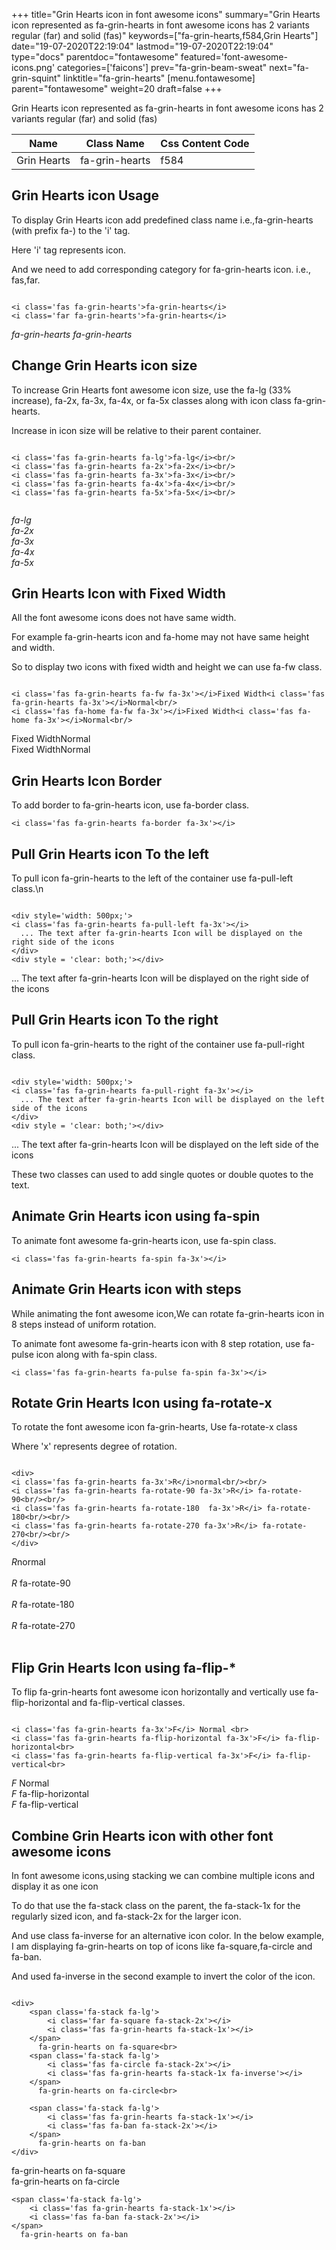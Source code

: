 +++
title="Grin Hearts icon in font awesome icons"
summary="Grin Hearts icon represented as fa-grin-hearts in font awesome icons has 2 variants regular (far) and solid (fas)"
keywords=["fa-grin-hearts,f584,Grin Hearts"]
date="19-07-2020T22:19:04"
lastmod="19-07-2020T22:19:04"
type="docs"
parentdoc="fontawesome"
featured='font-awesome-icons.png'
categories=['faicons']
prev="fa-grin-beam-sweat"
next="fa-grin-squint"
linktitle="fa-grin-hearts"
[menu.fontawesome]
parent="fontawesome"
weight=20
draft=false
+++


Grin Hearts icon represented as fa-grin-hearts in font awesome icons has 2 variants regular (far) and solid (fas)

<div class='table-responsive'><table class='table'><thead><tr><th>Name</th><th>Class Name</th><th>Css Content Code</th></tr></thead><tbody><tr><td>Grin Hearts</td><td>fa-grin-hearts</td><td>f584</td></tr></tbody></table></div>



## Grin Hearts icon Usage

To display Grin Hearts icon add predefined class name i.e.,fa-grin-hearts (with prefix fa-) to the 'i' tag.

Here 'i' tag represents icon.

And we need to add corresponding category for fa-grin-hearts icon. i.e., fas,far.


```

<i class='fas fa-grin-hearts'>fa-grin-hearts</i>
<i class='far fa-grin-hearts'>fa-grin-hearts</i>
```

<i class='fas fa-grin-hearts'>fa-grin-hearts</i>
<i class='far fa-grin-hearts'>fa-grin-hearts</i>




## Change Grin Hearts icon size
To increase Grin Hearts font awesome icon size, use the fa-lg (33% increase), fa-2x, fa-3x, fa-4x, or fa-5x classes along with icon class fa-grin-hearts.

Increase in icon size will be relative to their parent container. 

```

<i class='fas fa-grin-hearts fa-lg'>fa-lg</i><br/>
<i class='fas fa-grin-hearts fa-2x'>fa-2x</i><br/>
<i class='fas fa-grin-hearts fa-3x'>fa-3x</i><br/>
<i class='fas fa-grin-hearts fa-4x'>fa-4x</i><br/>
<i class='fas fa-grin-hearts fa-5x'>fa-5x</i><br/>
            
```

<i class='fas fa-grin-hearts fa-lg'>fa-lg</i><br/>
<i class='fas fa-grin-hearts fa-2x'>fa-2x</i><br/>
<i class='fas fa-grin-hearts fa-3x'>fa-3x</i><br/>
<i class='fas fa-grin-hearts fa-4x'>fa-4x</i><br/>
<i class='fas fa-grin-hearts fa-5x'>fa-5x</i><br/>
            



## Grin Hearts Icon with Fixed Width 

All the font awesome icons does not have same width.

For example fa-grin-hearts icon and fa-home may not have same height and width.

So to display two icons with fixed width and height we can use fa-fw class.


```

<i class='fas fa-grin-hearts fa-fw fa-3x'></i>Fixed Width<i class='fas fa-grin-hearts fa-3x'></i>Normal<br/>
<i class='fas fa-home fa-fw fa-3x'></i>Fixed Width<i class='fas fa-home fa-3x'></i>Normal<br/>
```

<i class='fas fa-grin-hearts fa-fw fa-3x'></i>Fixed Width<i class='fas fa-grin-hearts fa-3x'></i>Normal<br/>
<i class='fas fa-home fa-fw fa-3x'></i>Fixed Width<i class='fas fa-home fa-3x'></i>Normal<br/>



## Grin Hearts Icon Border 

To add border to fa-grin-hearts icon, use fa-border class.


```
<i class='fas fa-grin-hearts fa-border fa-3x'></i>

```
<i class='fas fa-grin-hearts fa-border fa-3x'></i>





## Pull Grin Hearts icon To the left

To pull icon fa-grin-hearts to the left of the container use fa-pull-left class.\n

```

<div style='width: 500px;'>
<i class='fas fa-grin-hearts fa-pull-left fa-3x'></i>
  ... The text after fa-grin-hearts Icon will be displayed on the right side of the icons
</div>
<div style = 'clear: both;'></div>
```

<div style='width: 500px;'>
<i class='fas fa-grin-hearts fa-pull-left fa-3x'></i>
  ... The text after fa-grin-hearts Icon will be displayed on the right side of the icons
</div>
<div style = 'clear: both;'></div>




## Pull Grin Hearts icon To the right
To pull icon fa-grin-hearts to the right of the container use fa-pull-right class.

```

<div style='width: 500px;'>
<i class='fas fa-grin-hearts fa-pull-right fa-3x'></i>
  ... The text after fa-grin-hearts Icon will be displayed on the left side of the icons
</div>
<div style = 'clear: both;'></div>
```

<div style='width: 500px;'>
<i class='fas fa-grin-hearts fa-pull-right fa-3x'></i>
  ... The text after fa-grin-hearts Icon will be displayed on the left side of the icons
</div>
<div style = 'clear: both;'></div>

These two classes can used to add single quotes or double quotes to the text.


## Animate Grin Hearts icon using fa-spin
To animate font awesome fa-grin-hearts icon, use fa-spin class.

```
<i class='fas fa-grin-hearts fa-spin fa-3x'></i>
```
<i class='fas fa-grin-hearts fa-spin fa-3x'></i>




## Animate Grin Hearts icon with steps
While animating the font awesome icon,We can rotate fa-grin-hearts icon in 8 steps instead of uniform rotation.

To animate font awesome fa-grin-hearts icon with 8 step rotation, use fa-pulse icon along with fa-spin class.


```
<i class='fas fa-grin-hearts fa-pulse fa-spin fa-3x'></i>

```
<i class='fas fa-grin-hearts fa-pulse fa-spin fa-3x'></i>





## Rotate Grin Hearts Icon using fa-rotate-x
To rotate the font awesome icon fa-grin-hearts, Use fa-rotate-x class

Where 'x' represents degree of rotation.


```

<div>
<i class='fas fa-grin-hearts fa-3x'>R</i>normal<br/><br/>
<i class='fas fa-grin-hearts fa-rotate-90 fa-3x'>R</i> fa-rotate-90<br/><br/> 
<i class='fas fa-grin-hearts fa-rotate-180  fa-3x'>R</i> fa-rotate-180<br/><br/> 
<i class='fas fa-grin-hearts fa-rotate-270 fa-3x'>R</i> fa-rotate-270<br/><br/>
</div>
```

<div>
<i class='fas fa-grin-hearts fa-3x'>R</i>normal<br/><br/>
<i class='fas fa-grin-hearts fa-rotate-90 fa-3x'>R</i> fa-rotate-90<br/><br/> 
<i class='fas fa-grin-hearts fa-rotate-180  fa-3x'>R</i> fa-rotate-180<br/><br/> 
<i class='fas fa-grin-hearts fa-rotate-270 fa-3x'>R</i> fa-rotate-270<br/><br/>
</div>




## Flip Grin Hearts Icon using fa-flip-*
To flip fa-grin-hearts font awesome icon horizontally and vertically use fa-flip-horizontal and fa-flip-vertical classes. 

```

<i class='fas fa-grin-hearts fa-3x'>F</i> Normal <br>
<i class='fas fa-grin-hearts fa-flip-horizontal fa-3x'>F</i> fa-flip-horizontal<br>
<i class='fas fa-grin-hearts fa-flip-vertical fa-3x'>F</i> fa-flip-vertical<br>
```

<i class='fas fa-grin-hearts fa-3x'>F</i> Normal <br>
<i class='fas fa-grin-hearts fa-flip-horizontal fa-3x'>F</i> fa-flip-horizontal<br>
<i class='fas fa-grin-hearts fa-flip-vertical fa-3x'>F</i> fa-flip-vertical<br>




## Combine Grin Hearts icon with other font awesome icons
In font awesome icons,using stacking we can combine multiple icons and display it as one icon 

To do that use the fa-stack class on the parent, the fa-stack-1x for the regularly sized icon, and fa-stack-2x for the larger icon.

And use class fa-inverse for an alternative icon color. 
In the below example, I am displaying fa-grin-hearts on top of icons like fa-square,fa-circle and fa-ban.

And used fa-inverse in the second example to invert the color of the icon.

```

<div>
    <span class='fa-stack fa-lg'>
        <i class='far fa-square fa-stack-2x'></i>
        <i class='fas fa-grin-hearts fa-stack-1x'></i>
    </span>
      fa-grin-hearts on fa-square<br>
    <span class='fa-stack fa-lg'>
        <i class='fas fa-circle fa-stack-2x'></i>
        <i class='fas fa-grin-hearts fa-stack-1x fa-inverse'></i>
    </span>
      fa-grin-hearts on fa-circle<br>

    <span class='fa-stack fa-lg'>
        <i class='fas fa-grin-hearts fa-stack-1x'></i>
        <i class='fas fa-ban fa-stack-2x'></i>
    </span>
      fa-grin-hearts on fa-ban
</div>
```

<div>
    <span class='fa-stack fa-lg'>
        <i class='far fa-square fa-stack-2x'></i>
        <i class='fas fa-grin-hearts fa-stack-1x'></i>
    </span>
      fa-grin-hearts on fa-square<br>
    <span class='fa-stack fa-lg'>
        <i class='fas fa-circle fa-stack-2x'></i>
        <i class='fas fa-grin-hearts fa-stack-1x fa-inverse'></i>
    </span>
      fa-grin-hearts on fa-circle<br>

    <span class='fa-stack fa-lg'>
        <i class='fas fa-grin-hearts fa-stack-1x'></i>
        <i class='fas fa-ban fa-stack-2x'></i>
    </span>
      fa-grin-hearts on fa-ban
</div>






